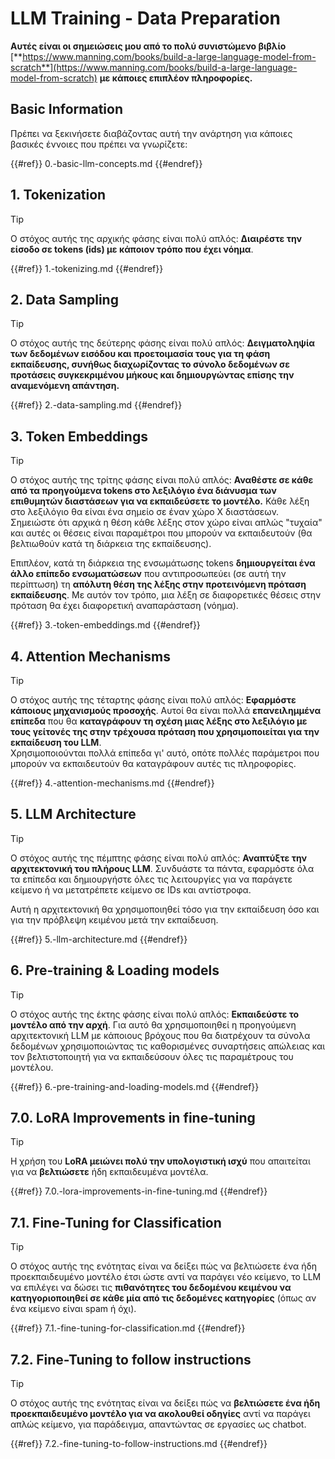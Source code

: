# LLM Training - Data Preparation

**Αυτές είναι οι σημειώσεις μου από το πολύ συνιστώμενο βιβλίο** [**https://www.manning.com/books/build-a-large-language-model-from-scratch**](https://www.manning.com/books/build-a-large-language-model-from-scratch) **με κάποιες επιπλέον πληροφορίες.**

## Basic Information

Πρέπει να ξεκινήσετε διαβάζοντας αυτή την ανάρτηση για κάποιες βασικές έννοιες που πρέπει να γνωρίζετε:

{{#ref}}
0.-basic-llm-concepts.md
{{#endref}}

## 1. Tokenization

> [!TIP]
> Ο στόχος αυτής της αρχικής φάσης είναι πολύ απλός: **Διαιρέστε την είσοδο σε tokens (ids) με κάποιον τρόπο που έχει νόημα**.

{{#ref}}
1.-tokenizing.md
{{#endref}}

## 2. Data Sampling

> [!TIP]
> Ο στόχος αυτής της δεύτερης φάσης είναι πολύ απλός: **Δειγματοληψία των δεδομένων εισόδου και προετοιμασία τους για τη φάση εκπαίδευσης, συνήθως διαχωρίζοντας το σύνολο δεδομένων σε προτάσεις συγκεκριμένου μήκους και δημιουργώντας επίσης την αναμενόμενη απάντηση.**

{{#ref}}
2.-data-sampling.md
{{#endref}}

## 3. Token Embeddings

> [!TIP]
> Ο στόχος αυτής της τρίτης φάσης είναι πολύ απλός: **Αναθέστε σε κάθε από τα προηγούμενα tokens στο λεξιλόγιο ένα διάνυσμα των επιθυμητών διαστάσεων για να εκπαιδεύσετε το μοντέλο.** Κάθε λέξη στο λεξιλόγιο θα είναι ένα σημείο σε έναν χώρο X διαστάσεων.\
> Σημειώστε ότι αρχικά η θέση κάθε λέξης στον χώρο είναι απλώς "τυχαία" και αυτές οι θέσεις είναι παραμέτροι που μπορούν να εκπαιδευτούν (θα βελτιωθούν κατά τη διάρκεια της εκπαίδευσης).
>
> Επιπλέον, κατά τη διάρκεια της ενσωμάτωσης tokens **δημιουργείται ένα άλλο επίπεδο ενσωματώσεων** που αντιπροσωπεύει (σε αυτή την περίπτωση) τη **απόλυτη θέση της λέξης στην προτεινόμενη πρόταση εκπαίδευσης**. Με αυτόν τον τρόπο, μια λέξη σε διαφορετικές θέσεις στην πρόταση θα έχει διαφορετική αναπαράσταση (νόημα).

{{#ref}}
3.-token-embeddings.md
{{#endref}}

## 4. Attention Mechanisms

> [!TIP]
> Ο στόχος αυτής της τέταρτης φάσης είναι πολύ απλός: **Εφαρμόστε κάποιους μηχανισμούς προσοχής**. Αυτοί θα είναι πολλά **επανειλημμένα επίπεδα** που θα **καταγράφουν τη σχέση μιας λέξης στο λεξιλόγιο με τους γείτονές της στην τρέχουσα πρόταση που χρησιμοποιείται για την εκπαίδευση του LLM**.\
> Χρησιμοποιούνται πολλά επίπεδα γι' αυτό, οπότε πολλές παράμετροι που μπορούν να εκπαιδευτούν θα καταγράφουν αυτές τις πληροφορίες.

{{#ref}}
4.-attention-mechanisms.md
{{#endref}}

## 5. LLM Architecture

> [!TIP]
> Ο στόχος αυτής της πέμπτης φάσης είναι πολύ απλός: **Αναπτύξτε την αρχιτεκτονική του πλήρους LLM**. Συνδυάστε τα πάντα, εφαρμόστε όλα τα επίπεδα και δημιουργήστε όλες τις λειτουργίες για να παράγετε κείμενο ή να μετατρέπετε κείμενο σε IDs και αντίστροφα.
>
> Αυτή η αρχιτεκτονική θα χρησιμοποιηθεί τόσο για την εκπαίδευση όσο και για την πρόβλεψη κειμένου μετά την εκπαίδευση.

{{#ref}}
5.-llm-architecture.md
{{#endref}}

## 6. Pre-training & Loading models

> [!TIP]
> Ο στόχος αυτής της έκτης φάσης είναι πολύ απλός: **Εκπαιδεύστε το μοντέλο από την αρχή**. Για αυτό θα χρησιμοποιηθεί η προηγούμενη αρχιτεκτονική LLM με κάποιους βρόχους που θα διατρέχουν τα σύνολα δεδομένων χρησιμοποιώντας τις καθορισμένες συναρτήσεις απώλειας και τον βελτιστοποιητή για να εκπαιδεύσουν όλες τις παραμέτρους του μοντέλου.

{{#ref}}
6.-pre-training-and-loading-models.md
{{#endref}}

## 7.0. LoRA Improvements in fine-tuning

> [!TIP]
> Η χρήση του **LoRA μειώνει πολύ την υπολογιστική ισχύ** που απαιτείται για να **βελτιώσετε** ήδη εκπαιδευμένα μοντέλα.

{{#ref}}
7.0.-lora-improvements-in-fine-tuning.md
{{#endref}}

## 7.1. Fine-Tuning for Classification

> [!TIP]
> Ο στόχος αυτής της ενότητας είναι να δείξει πώς να βελτιώσετε ένα ήδη προεκπαιδευμένο μοντέλο έτσι ώστε αντί να παράγει νέο κείμενο, το LLM να επιλέγει να δώσει τις **πιθανότητες του δεδομένου κειμένου να κατηγοριοποιηθεί σε κάθε μία από τις δεδομένες κατηγορίες** (όπως αν ένα κείμενο είναι spam ή όχι).

{{#ref}}
7.1.-fine-tuning-for-classification.md
{{#endref}}

## 7.2. Fine-Tuning to follow instructions

> [!TIP]
> Ο στόχος αυτής της ενότητας είναι να δείξει πώς να **βελτιώσετε ένα ήδη προεκπαιδευμένο μοντέλο για να ακολουθεί οδηγίες** αντί να παράγει απλώς κείμενο, για παράδειγμα, απαντώντας σε εργασίες ως chatbot.

{{#ref}}
7.2.-fine-tuning-to-follow-instructions.md
{{#endref}}
